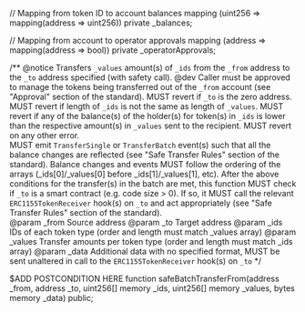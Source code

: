 // Mapping from token ID to account balances
mapping (uint256 => mapping(address => uint256)) private _balances;

// Mapping from account to operator approvals
mapping (address => mapping(address => bool)) private _operatorApprovals;

/**
    @notice Transfers `_values` amount(s) of `_ids` from the `_from` address to the `_to` address specified (with safety call).
    @dev Caller must be approved to manage the tokens being transferred out of the `_from` account (see "Approval" section of the standard).
    MUST revert if `_to` is the zero address.
    MUST revert if length of `_ids` is not the same as length of `_values`.
    MUST revert if any of the balance(s) of the holder(s) for token(s) in `_ids` is lower than the respective amount(s) in `_values` sent to the recipient.
    MUST revert on any other error.        
    MUST emit `TransferSingle` or `TransferBatch` event(s) such that all the balance changes are reflected (see "Safe Transfer Rules" section of the standard).
    Balance changes and events MUST follow the ordering of the arrays (_ids[0]/_values[0] before _ids[1]/_values[1], etc).
    After the above conditions for the transfer(s) in the batch are met, this function MUST check if `_to` is a smart contract (e.g. code size > 0). If so, it MUST call the relevant `ERC1155TokenReceiver` hook(s) on `_to` and act appropriately (see "Safe Transfer Rules" section of the standard).                      
    @param _from    Source address
    @param _to      Target address
    @param _ids     IDs of each token type (order and length must match _values array)
    @param _values  Transfer amounts per token type (order and length must match _ids array)
    @param _data    Additional data with no specified format, MUST be sent unaltered in call to the `ERC1155TokenReceiver` hook(s) on `_to`
*/

$ADD POSTCONDITION HERE
function safeBatchTransferFrom(address _from, address _to, uint256[] memory _ids, uint256[] memory _values, bytes memory _data) public;